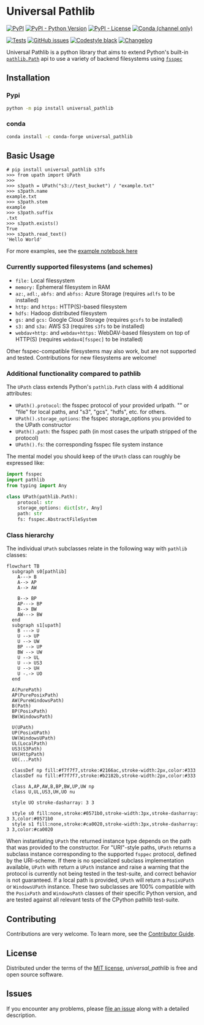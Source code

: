 # Universal Pathlib

[![PyPI](https://img.shields.io/pypi/v/universal_pathlib.svg)](https://pypi.org/project/universal_pathlib/)
[![PyPI - Python Version](https://img.shields.io/pypi/pyversions/universal_pathlib)](https://pypi.org/project/universal_pathlib/)
[![PyPI - License](https://img.shields.io/pypi/l/universal_pathlib)](https://github.com/fsspec/universal_pathlib/blob/main/LICENSE)
[![Conda (channel only)](https://img.shields.io/conda/vn/conda-forge/universal_pathlib?label=conda)](https://anaconda.org/conda-forge/universal_pathlib)

[![Tests](https://github.com/fsspec/universal_pathlib/actions/workflows/tests.yml/badge.svg)](https://github.com/fsspec/universal_pathlib/actions/workflows/tests.yml)
[![GitHub issues](https://img.shields.io/github/issues/fsspec/universal_pathlib)](https://github.com/fsspec/universal_pathlib/issues)
[![Codestyle black](https://img.shields.io/badge/code%20style-black-000000.svg)](https://github.com/psf/black)
[![Changelog](https://img.shields.io/badge/changelog-Keep%20a%20Changelog-%23E05735)](./CHANGELOG.md)

Universal Pathlib is a python library that aims to extend Python's built-in [`pathlib.Path`](https://docs.python.org/3/library/pathlib.html) api to use a variety of backend filesystems using [`fsspec`](https://filesystem-spec.readthedocs.io/en/latest/intro.html)

## Installation

### Pypi

```bash
python -m pip install universal_pathlib
```

### conda

```bash
conda install -c conda-forge universal_pathlib
```

## Basic Usage

```pycon
# pip install universal_pathlib s3fs
>>> from upath import UPath
>>>
>>> s3path = UPath("s3://test_bucket") / "example.txt"
>>> s3path.name
example.txt
>>> s3path.stem
example
>>> s3path.suffix
.txt
>>> s3path.exists()
True
>>> s3path.read_text()
'Hello World'
```

For more examples, see the [example notebook here](notebooks/examples.ipynb)

### Currently supported filesystems (and schemes)

- `file:` Local filessystem
- `memory:` Ephemeral filesystem in RAM
- `az:`, `adl:`, `abfs:` and `abfss:` Azure Storage (requires `adlfs` to be installed)
- `http:` and `https:` HTTP(S)-based filesystem
- `hdfs:` Hadoop distributed filesystem
- `gs:` and `gcs:` Google Cloud Storage (requires `gcsfs` to be installed)
- `s3:` and `s3a:` AWS S3 (requires `s3fs` to be installed)
- `webdav+http:` and `webdav+https:` WebDAV-based filesystem on top of HTTP(S) (requires `webdav4[fsspec]` to be installed)

Other fsspec-compatible filesystems may also work, but are not supported and tested.
Contributions for new filesystems are welcome!

### Additional functionality compared to pathlib

The `UPath` class extends Python's `pathlib.Path` class with 4 additional attributes:

- `UPath().protocol`: the fsspec protocol of your provided urlpath. "" or "file" for local paths, and "s3", "gcs", "hdfs", etc. for others.
- `UPath().storage_options`: the fsspec storage_options you provided to the UPath constructor
- `UPath().path`: the fsspec path (in most cases the urlpath stripped of the protocol)
- `UPath().fs`: the corresponding fsspec file system instance

The mental model you should keep of the `UPath` class can roughly be expressed like:

```python
import fsspec
import pathlib
from typing import Any

class UPath(pathlib.Path):
    protocol: str
    storage_options: dict[str, Any]
    path: str
    fs: fsspec.AbstractFileSystem
```

### Class hierarchy

The individual `UPath` subclasses relate in the following way with `pathlib` classes:

```mermaid
flowchart TB
  subgraph s0[pathlib]
    A---> B
    A--> AP
    A--> AW

    B--> BP
    AP---> BP
    B--> BW
    AW---> BW
  end
  subgraph s1[upath]
    B ---> U
    U --> UP
    U --> UW
    BP --> UP
    BW --> UW
    U --> UL
    U --> US3
    U --> UH
    U -.-> UO
  end

  A(PurePath)
  AP(PurePosixPath)
  AW(PureWindowsPath)
  B(Path)
  BP(PosixPath)
  BW(WindowsPath)

  U(UPath)
  UP(PosixUPath)
  UW(WindowsUPath)
  UL(LocalPath)
  US3(S3Path)
  UH(HttpPath)
  UO(...Path)

  classDef np fill:#f7f7f7,stroke:#2166ac,stroke-width:2px,color:#333
  classDef nu fill:#f7f7f7,stroke:#b2182b,stroke-width:2px,color:#333

  class A,AP,AW,B,BP,BW,UP,UW np
  class U,UL,US3,UH,UO nu

  style UO stroke-dasharray: 3 3

  style s0 fill:none,stroke:#0571b0,stroke-width:3px,stroke-dasharray: 3 3,color:#0571b0
  style s1 fill:none,stroke:#ca0020,stroke-width:3px,stroke-dasharray: 3 3,color:#ca0020
```

When instantiating `UPath` the returned instance type depends on the path that was provided to the constructor.
For "URI"-style paths, `UPath` returns a subclass instance corresponding to the supported `fsppec` protocol, defined
by the URI-scheme. If there is no specialized subclass implementation available, `UPath` with return a `UPath` instance
and raise a warning that the protocol is currently not being tested in the test-suite, and correct behavior is not
guaranteed.
If a local path is provided, `UPath` will return a `PosixUPath` or `WindowsUPath` instance.
These two subclasses are 100% compatible with the `PosixPath` and `WindowsPath` classes of their
specific Python version, and are tested against all relevant tests of the CPython pathlib test-suite.

## Contributing

Contributions are very welcome.
To learn more, see the [Contributor Guide](CONTRIBUTING.rst).

## License

Distributed under the terms of the [MIT license](LICENSE),
*universal_pathlib* is free and open source software.

## Issues

If you encounter any problems,
please [file an issue](https://github.com/fsspec/universal_pathlib/issues) along with a detailed description.

